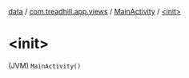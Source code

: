 [data](../../index.md) / [com.treadhill.app.views](../index.md) / [MainActivity](index.md) / [&lt;init&gt;](./-init-.md)

# &lt;init&gt;

(JVM) `MainActivity()`